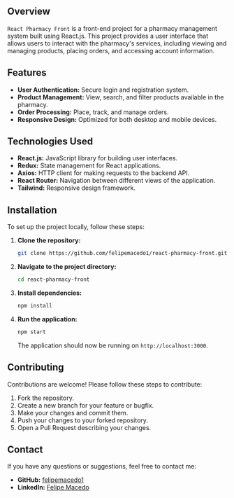 ## Overview

`React Pharmacy Front` is a front-end project for a pharmacy management system built using React.js. This project provides a user interface that allows users to interact with the pharmacy's services, including viewing and managing products, placing orders, and accessing account information.

## Features

- **User Authentication:** Secure login and registration system.
- **Product Management:** View, search, and filter products available in the pharmacy.
- **Order Processing:** Place, track, and manage orders.
- **Responsive Design:** Optimized for both desktop and mobile devices.

## Technologies Used

- **React.js:** JavaScript library for building user interfaces.
- **Redux:** State management for React applications.
- **Axios:** HTTP client for making requests to the backend API.
- **React Router:** Navigation between different views of the application.
- **Tailwind:** Responsive design framework.

## Installation

To set up the project locally, follow these steps:

1. **Clone the repository:**

   ```bash
   git clone https://github.com/felipemacedo1/react-pharmacy-front.git
   ```

2. **Navigate to the project directory:**

   ```bash
   cd react-pharmacy-front
   ```

3. **Install dependencies:**

   ```bash
   npm install
   ```

4. **Run the application:**

   ```bash
   npm start
   ```

   The application should now be running on `http://localhost:3000`.

  <!--
## Usage

Once the application is running, you can:

- **Login/Register:** Use the authentication forms to sign in or create a new account.
- **Browse Products:** View a list of available products, use filters to narrow down your search.
- **Place Orders:** Add products to your cart and complete the purchase process.
- **Manage Orders:** View past orders, check status, and manage deliveries.
## Testing

To run the tests, use the following command:

```bash
npm test
```

This will execute the unit tests using Jest and React Testing Library.
-->
## Contributing

Contributions are welcome! Please follow these steps to contribute:

1. Fork the repository.
2. Create a new branch for your feature or bugfix.
3. Make your changes and commit them.
4. Push your changes to your forked repository.
5. Open a Pull Request describing your changes.

## Contact

If you have any questions or suggestions, feel free to contact me:

- **GitHub:** [felipemacedo1](https://github.com/felipemacedo1)
- **LinkedIn:** [Felipe Macedo](https://www.linkedin.com/in/felipemacedo1/)
